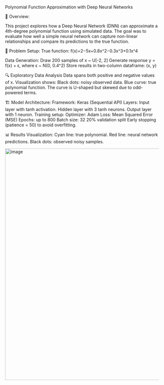 Polynomial Function Approximation with Deep Neural Networks

📌 Overview:

This project explores how a Deep Neural Network (DNN) can approximate a 4th-degree polynomial function using simulated data. The goal was to evaluate how well a simple neural network can capture non-linear relationships and compare its predictions to the true function.

🧮 Problem Setup:
True function:
f(x)=2−5x+0.8x^2−0.3x^3+0.1x^4

Data Generation:
Draw 200 samples of x ~ U[-2, 2]
Generate response y = f(x) + ϵ, where ϵ ~ N(0, 0.4^2)
Store results in two-column dataframe: (x, y)

🔍 Exploratory Data Analysis
Data spans both positive and negative values of x.
Visualization shows:
Black dots: noisy observed data.
Blue curve: true polynomial function.
The curve is U-shaped but skewed due to odd-powered terms.

🏗️ Model Architecture:
Framework: Keras (Sequential API)
Layers:
Input layer with tanh activation.
Hidden layer with 3 tanh neurons.
Output layer with 1 neuron.
Training setup:
Optimizer: Adam
Loss: Mean Squared Error (MSE)
Epochs: up to 800
Batch size: 32
20% validation split
Early stopping (patience = 50) to avoid overfitting.

📊 Results
Visualization:
Cyan line: true polynomial.
Red line: neural network predictions.
Black dots: observed noisy samples.

<img width="636" height="760" alt="image" src="https://github.com/user-attachments/assets/ded8d25d-b3c8-4b29-a46b-67721b30ce89" />





